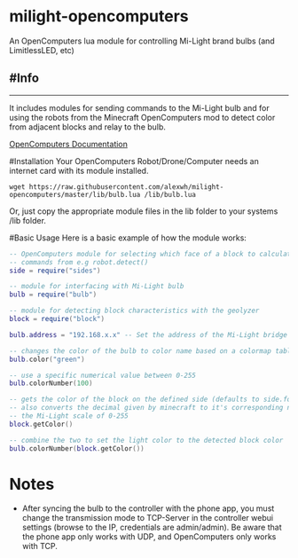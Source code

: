 # milight-opencomputers
An OpenComputers lua module for controlling Mi-Light brand bulbs (and
LimitlessLED, etc)

#Info
---
---
It includes modules for sending commands to the Mi-Light bulb and for using the
robots from the Minecraft OpenComputers mod to detect color from adjacent
blocks and relay to the bulb.


[OpenComputers Documentation](http://ocdoc.cil.li/)

#Installation
Your OpenComputers Robot/Drone/Computer needs an internet card with its module
installed.

`wget https://raw.githubusercontent.com/alexwh/milight-opencomputers/master/lib/bulb.lua /lib/bulb.lua`

Or, just copy the appropriate module files in the lib folder to your systems
/lib folder.


#Basic Usage
Here is a basic example of how the module works:
```.lua
-- OpenComputers module for selecting which face of a block to calculate
-- commands from e.g robot.detect()
side = require("sides")

-- module for interfacing with Mi-Light bulb
bulb = require("bulb")

-- module for detecting block characteristics with the geolyzer
block = require("block")

bulb.address = "192.168.x.x" -- Set the address of the Mi-Light bridge

-- changes the color of the bulb to color name based on a colormap table
bulb.color("green")

-- use a specific numerical value between 0-255
bulb.colorNumber(100)

-- gets the color of the block on the defined side (defaults to side.forward).
-- also converts the decimal given by minecraft to it's corresponding number on
-- the Mi-Light scale of 0-255
block.getColor()

-- combine the two to set the light color to the detected block color
bulb.colorNumber(block.getColor())
```

# Notes
* After syncing the bulb to the controller with the phone app, you must change
the transmission mode to TCP-Server in the controller webui settings (browse to
the IP, credentials are admin/admin). Be aware that the phone app only works
with UDP, and OpenComputers only works with TCP.
